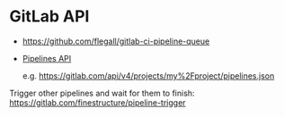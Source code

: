 # GitLab API

* <https://github.com/flegall/gitlab-ci-pipeline-queue>

* [Pipelines API](https://docs.gitlab.com/ee/api/pipelines.html)

    e.g. <https://gitlab.com/api/v4/projects/my%2Fproject/pipelines.json>
    
Trigger other pipelines and wait for them to finish: <https://gitlab.com/finestructure/pipeline-trigger>